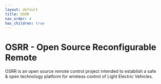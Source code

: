 ```yaml
---
layout: default
title: OSRR
nav_order: 4
has_children: true
---
```


# OSRR - Open Source Reconfigurable Remote

OSRR is an open source remote control project intended to establish a safe & open technology platform for wireless control of Light Electric Vehicles. 



